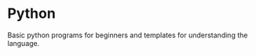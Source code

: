 <h1>Python</h1>
<p>
  Basic python programs for beginners and templates for understanding the
  language. 
</p>
